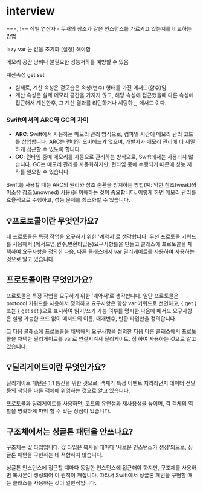 # interview

===, !==    식별 연산자 - 두개의 참조가 같은 인스턴스를 가르키고 있는지를 비교하는 방법

lazy var 는 값을 초기화 (설정) 해야함

메모리 공간 낭비나 불필요한 성능저하를 예방할 수 있음

계산속성 get set

- 실제로, 계산 속성은 겉모습은 속성(변수) 형태를 가진 메서드(함수)임
- 계산 속성은 실제 메모리 공간을 가지지 않고, 해당 속성에 접근했을때 다른 속성에 접근해서 계산한후, 그 계산 결과를 리턴하거나 세팅하는 메서드 이다.

### **Swift에서의 ARC와 GC의 차이**

- **ARC**: Swift에서 사용하는 메모리 관리 방식으로, 컴파일 시간에 메모리 관리 코드를 삽입합니다. ARC는 런타임 오버헤드가 없으며, 개발자가 메모리 관리에 더 세밀하게 접근할 수 있도록 합니다.
- **GC**: 런타임 중에 메모리를 자동으로 관리하는 방식으로, Swift에서는 사용되지 않습니다. GC는 메모리 관리를 자동화하지만, 런타임 중에 수행되기 때문에 성능 저하를 일으킬 수 있습니다.

Swift를 사용할 때는 ARC의 원리와 참조 순환을 방지하는 방법(예: 약한 참조(weak)와 미소유 참조(unowned) 사용)을 이해하는 것이 중요합니다. 이렇게 하면 메모리 관리를 효율적으로 수행하고, 성능 문제를 최소화할 수 있습니다.


## 💡프로토콜이란 무엇인가요?
네 프로토콜은 특정 작업을 요구하기 위한 '계약서'로 생각합니다. 우선 프로토콜 키워드를 사용해서 (메서드명,변수,변환타입등)요구사항틀을 만들고
클래스에 프로토콜을 채택하여 요구사항을 정의한 다음, 다른 클래스에서 var 딜리게이트를 사용하여 사용하는 것으로 알고 있습니다.


## 프로토콜이란 무엇인가요?
프로토콜은 특정 작업을 요구하기 위한 '계약서'로 생각합니다. 일단 프로토콜은 protocol 키워드를 사용해서 정의하고 
요구사항은 항상 var 키워드로 선언하고, { get } 또는 { get set }으로 표시하여 읽기/쓰기 가능 여부를 명시한 다음에
메서드 요구사항은 실행 가능한 코드 없이 메서드의 이름, 매개변수, 반환 타입만을 정의합니다.

그 다음 클래스에 프로토콜을 채택해서 요구사항을 정의한 다음
다른 클래스에서 프로토콜을 채택한 딜리게이트를 var로 연결시켜서 딜리게이트. 점 하여 사용하는 것으로 알고 있습니다.

## 💡딜리게이트이란 무엇인가요?
딜리게이트 패턴은 1:1 통신을 위한 것으로, 객체가 특정 이벤트 처리라던지 데이터 전달 등의 책임을 다른 객체에 위임하는 것으로 알고 있습니다.

프로토콜과 딜리게이트를 사용하면, 코드의 유연성과 재사용성을 높이며, 각 객체의 역할을 명확하게 파악 할 수 있는 장점이 있습니다.

## 구조체에서는 싱글톤 패턴을 안쓰나요?

구조체는 값 타입입니다. 값 타입은 복사될 때마다 '새로운 인스턴스가 생성'되므로, 싱글톤 패턴을 구현하는 데 적합하지 않습니다. 

싱글톤 인스턴스에 접근할 때마다 동일한 인스턴스에 접근해야 하지만, 구조체를 사용하면 복사본이 생성되어 이 원칙이 깨집니다.
따라서 Swift에서 싱글톤 패턴을 구현할 때는 클래스를 사용하는 것이 일반적입니다.


